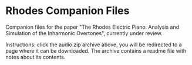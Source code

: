 # Rhodes Companion Files

Companion files for the paper "The Rhodes Electric Piano: Analysis and Simulation of the Inharmonic Overtones", currently under review.

Instructions: click the audio.zip archive above, you will be redirected to a page where it can be downloaded. The archive contains a readme file with notes about its contents.
